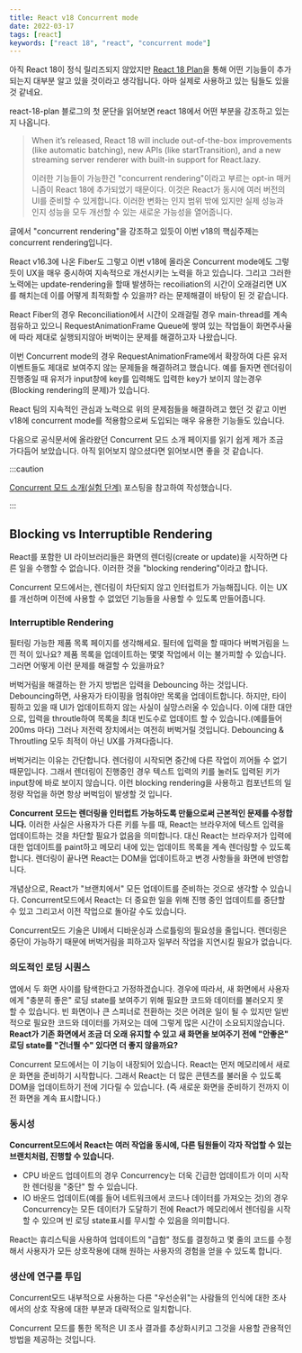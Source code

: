 ```yaml
---
title: React v18 Concurrent mode
date: 2022-03-17
tags: [react]
keywords: ["react 18", "react", "concurrent mode"]
---
```


아직 React 18이 정식 릴리즈되지 않았지만 [React 18 Plan](https://ko.reactjs.org/blog/2021/06/08/the-plan-for-react-18.html)을 통해 어떤 기능들이 추가되는지 대부분 알고 있을 것이라고 생각됩니다. 아마 실제로 사용하고 있는 팀들도 있을 것 같네요.

react-18-plan 블로그의 첫 문단을 읽어보면 react 18에서 어떤 부분을 강조하고 있는지 나옵니다.

> When it’s released, React 18 will include out-of-the-box improvements (like automatic batching), new APIs (like startTransition), and a new streaming server renderer with built-in support for React.lazy.
>
> 이러한 기능들이 가능한건 "concurrent rendering"이라고 부르는 opt-in 매커니즘이 React 18에 추가되었기 때문이다. 이것은 React가 동시에 여러 버전의 UI를 준비할 수 있게합니다. 이러한 변화는 인지 범위 밖에 있지만 실제 성능과 인지 성능을 모두 개선할 수 있는 새로운 가능성을 열어줍니다.

글에서 "concurrent rendering"을 강조하고 있듯이 이번 v18의 핵심주제는 concurrent rendering입니다.

<!--truncate-->

React v16.3에 나온 Fiber도 그렇고 이번 v18에 올라온 Concurrent mode에도 그렇듯이 UX을 매우 중시하여 지속적으로 개선시키는 노력을 하고 있습니다. 그리고 그러한 노력에는 update-rendering을 할때 발생하는 recoiliation의 시간이 오래걸리면 UX를 해치는데 이를 어떻게 최적화할 수 있을까? 라는 문제해결이 바탕이 된 것 같습니다.

React Fiber의 경우 Reconciliation에서 시간이 오래걸릴 경우 main-thread를 계속 점유하고 있으니 RequestAnimationFrame Queue에 쌓여 있는 작업들이 화면주사율에 따라 제대로 실행되지않아 버벅이는 문제를 해결하고자 나왔습니다.

이번 Concurrent mode의 경우 RequestAnimationFrame에서 확장하여 다른 유저 이벤트들도 제대로 보여주지 않는 문제들을 해결하려고 했습니다. 예를 들자면 렌더링이 진행중일 때 유저가 input창에 key를 입력해도 입력한 key가 보이지 않는경우 (Blocking rendering의 문제)가 있습니다.

React 팀의 지속적인 관심과 노력으로 위의 문제점들을 해결하려고 했던 것 같고 이번 v18에 concurrent mode를 적용함으로써 도입되는 매우 유용한 기능들도 있습니다.

다음으로 공식문서에 올라왔던 Concurrent 모드 소개 페이지를 읽기 쉽게 제가 조금 가다듬어 보았습니다. 아직 읽어보지 않으셨다면 읽어보시면 좋을 것 같습니다.

:::caution

[Concurrent 모드 소개(실험 단계)](https://ko.reactjs.org/docs/concurrent-mode-intro.html) 포스팅을 참고하여 작성했습니다.

:::

## Blocking vs Interruptible Rendering

React를 포함한 UI 라이브러리들은 화면의 렌더링(create or update)을 시작하면 다른 일을 수행할 수 없습니다. 이러한 것을 "blocking rendering"이라고 합니다.

Concurrent 모드에서는, 렌더링이 차단되지 않고 인터럽트가 가능해집니다. 이는 UX를 개선하며 이전에 사용할 수 없었던 기능들을 사용할 수 있도록 만들어줍니다.

### Interruptible Rendering

필터링 가능한 제품 목록 페이지를 생각해세요. 필터에 입력을 할 때마다 버벅거림을 느낀 적이 있나요? 제품 목록을 업데이트하는 몇몇 작업에서 이는 불가피할 수 있습니다. 그러면 어떻게 이런 문제를 해결할 수 있을까요?

버벅거림을 해결하는 한 가지 방법은 입력을 Debouncing 하는 것입니다. Debouncing하면, 사용자가 타이핑을 멈춰야만 목록을 업데이트합니다. 하지만, 타이핑하고 있을 때 UI가 업데이트하지 않는 사실이 실망스러울 수 있습니다. 이에 대한 대안으로, 입력을 throutle하여 목록을 최대 빈도수로 업데이트 할 수 있습니다.(예를들어 200ms 마다) 그러나 저전력 장치에서는 여전히 버벅거릴 것입니다. Debouncing & Throutling 모두 최적이 아닌 UX를 가져다줍니다.

버벅거리는 이유는 간단합니다. 렌더링이 시작되면 중간에 다른 작업이 끼어들 수 없기 때문입니다. 그래서 렌더링이 진행중인 경우 텍스트 입력의 키를 눌러도 입력된 키가 input창에 바로 보이지 않습니다. 이런 blocking rendering을 사용하고 컴포넌트의 일정량 작업을 하면 항상 버벅임이 발생할 것 입니다.

**Concurrent 모드는 렌더링을 인터럽트 가능하도록 만듦으로써 근본적인 문제를 수정합니다.** 이러한 사실은 사용자가 다른 키를 누를 때, React는 브라우저에 텍스트 입력을 업데이트하는 것을 차단할 필요가 없음을 의미합니다. 대신 React는 브라우저가 입력에 대한 업데이트를 paint하고 메모리 내에 있는 업데이트 목록을 계속 렌더링할 수 있도록 합니다. 렌더링이 끝나면 React는 DOM을 업데이트하고 변경 사항들을 화면에 반영합니다.

개념상으로, React가 "브랜치에서" 모든 업데이트를 준비하는 것으로 생각할 수 있습니다. Concurrent모드에서 React는 더 중요한 일을 위해 진행 중인 업데이트를 중단할 수 있고 그리고서 이전 작업으로 돌아갈 수도 있습니다.

Concurrent모드 기술은 UI에서 디바운싱과 스로틀링의 필요성을 줄입니다. 렌더링은 중단이 가능하기 때문에 버벅거림을 피하고자 일부러 작업을 지연시킬 필요가 없습니다.

### 의도적인 로딩 시퀀스

앱에서 두 화면 사이를 탐색한다고 가정하겠습니다. 경우에 따라서, 새 화면에서 사용자에게 "충분히 좋은" 로딩 state를 보여주기 위해 필요한 코드와 데이터를 불러오지 못 할 수 있습니다. 빈 화면이나 큰 스피너로 전환하는 것은 어려운 일이 될 수 있지만 일반적으로 필요한 코드와 데이터를 가져오는 데에 그렇게 많은 시간이 소요되지않습니다. **React가 기존 화면에서 조금 더 오래 유지할 수 있고 새 화면을 보여주기 전에 "안좋은" 로딩 state를 "건너띌 수" 있다면 더 좋지 않을까요?**

Concurrent 모드에서는 이 기능이 내장되어 있습니다. React는 먼저 메모리에서 새로운 화면을 준비하기 시작합니다. 그래서 React는 더 많은 콘텐츠를 불러올 수 있도록 DOM을 업데이트하기 전에 기다릴 수 있습니다. (즉 새로운 화면을 준비하기 전까지 이전 화면을 계속 표시합니다.)

### 동시성

**Concurrent모드에서 React는 여러 작업을 동시에, 다른 팀원들이 각자 작업할 수 있는 브랜치처럼, 진행할 수 있습니다.**

- CPU 바운드 업데이트의 경우 Concurrency는 더욱 긴급한 업데이트가 이미 시작한 렌더링을 "중단" 할 수 있습니다.
- IO 바운드 업데이트(예를 들어 네트워크에서 코드나 데이터를 가져오는 것)의 경우 Concurrency는 모든 데이터가 도달하기 전에 React가 메모리에서 렌더링을 시작할 수 있으며 빈 로딩 state표시를 무시할 수 있음을 의미합니다.

React는 휴리스틱을 사용하여 업데이트의 "급함" 정도를 결정하고 몇 줄의 코드를 수정해서 사용자가 모든 상호작용에 대해 원하는 사용자의 경험을 얻을 수 있도록 합니다.

### 생산에 연구를 투입

Concurrent모드 내부적으로 사용하는 다른 "우선순위"는 사람들의 인식에 대한 조사에서의 상호 작용에 대한 부분과 대략적으로 일치합니다.

Concurrent 모드를 통한 목적은 UI 조사 결과를 추상화시키고 그것을 사용할 관용적인 방법을 제공하는 것입니다.

